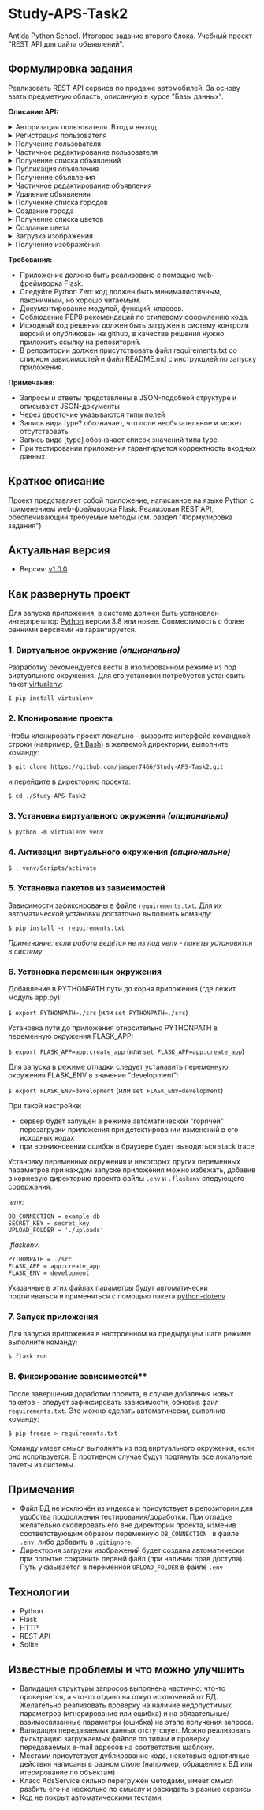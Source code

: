 # Study-APS-Task2
Antida Python School. Итоговое задание второго блока. Учебный проект "REST API для сайта объявлений".

## Формулировка задания

Реализовать REST API сервиса по продаже автомобилей. За основу взять предметную область, описанную в курсе "Базы данных".

**Описание API:**

<details>
  <summary>Авторизация пользователя. Вход и выход</summary>
  
  ```javascript
  POST /auth/login
  ```
  ```javascript
  Request:
  {
    "email": str,
    "password": str
  }
  ```
  ```javascript
  POST /auth/logout
  ```
</details>

<details>
  <summary>Регистрация пользователя</summary>
  
  Поле is_seller показывает, является ли пользователь продавцом. Поля phone, zip_code, city_id, street, home указываются, только если пользователь является продавцом.
  ```javascript
  POST /users
  ```
  ```javascript
  Request:
  {
    "email": str,
    "password": str,
    "first_name": str,
    "last_name": str,
    "is_seller": bool,
    "phone": str?,
    "zip_code": int?,
    "city_id": int?,
    "street": str?,
    "home": str?
  }
  Response:
  {
    "id": int,
    "email": str,
    "first_name": str,
    "last_name": str,
    "is_seller": bool,
    "phone": str?,
    "zip_code": int?,
    "city_id": int?,
    "street": str?,
    "home": str?
  }
  ```
</details>

<details>
  <summary>Получение пользователя</summary>
  Доступно только авторизованным пользователям.
  
  ```javascript
  GET /users/<id>
  ```
  ```javascript
  Response:
  {
    "id": int,
    "email": str,
    "first_name": str,
    "last_name": str,
    "is_seller": bool,
    "phone": str?,
    "zip_code": int?,
    "city_id": int?,
    "street": str?,
    "home": str?
  }
  ```
</details>

<details>
  <summary>Частичное редактирование пользователя</summary>
  Доступно только текущему авторизованному пользователю. Поля phone, zip_code, city_id, street, home указываются, только если пользователь является продавцом. При установке флага is_seller в false должно происходить удаление сущностей продавца.
  
  ```javascript
  PATCH /users/<id>
  ```
  ```javascript
  Request:
  {
    "first_name": str?,
    "last_name": str?,
    "is_seller": bool?,
    "phone": str?,
    "zip_code": int?,
    "city_id": int?,
    "street": str?,
    "home": str?
  }
  Response:
  {
    "id": int,
    "email": str,
    "first_name": str,
    "last_name": str,
    "is_seller": bool,
    "phone": str?,
    "zip_code": int?,
    "city_id": int?,
    "street": str?,
    "home": str?
  }
  ```
</details>

<details>
  <summary>Получение списка объявлений</summary>
  Объявления: все и принадлежащих пользователю. Список можно фильтровать с помощью query string параметров, все параметры необязательные.
  
  ```javascript
  GET /ads
  ```
  ```javascript
  GET /users/<id>/ads
  Query string:
    seller_id: int?
    tags: str?
    make: str?
    model: str?
  Response:
  [
    {
      "id": int,
      "seller_id": int,
      "title": str,
      "date": str,
      "tags:": [str], // Список тегов строками
      "car": {
        "make": str,
        "model": str,
        "colors": [
          {
            "id": int,
            "name": str,
            "hex": str
          }
        ],
        "mileage": int,
        "num_owners": int,
        "reg_number": str,
        "images": [
          {
            "title": str,
            "url": str
          }
        ]
      }
    }
  ]
  ```
</details>

<details>
  <summary>Публикация объявления</summary>
  Доступно только авторизованным пользователям. Доступно только если пользователь является продавцом.
  
  ```javascript
  POST /ads
  ```
  ```javascript
  POST /users/<id>/ads
  ```
  ```javascript
  Request:
  {
    "title": str,
    "tags": [str, ...], // Список тегов строками
    "car": {
      "make": str,
      "model": str,
      "colors": [int], // Список ID цветов
      "mileage": int,
      "num_owners": int?,
      "reg_number": str,
      "images": [
        {
          "title": str,
          "url": str
        }
      ]
    }
  }
  Response:
  [
    {
      "id": int,
      "seller_id": int,
      "title": str,
      "date": str,
      "tags:": [str], // Список тегов строками
      "car": {
        "make": str,
        "model": str,
        "colors": [
          {
            "id": int,
            "name": str,
            "hex": str
          }
        ],
        "mileage": int,
        "num_owners": int,
        "reg_number": str,
        "images": [
          {
            "title": str,
            "url": str
          }
        ]
      }
    }
  ]
  ```
</details>

<details>
  <summary>Получение объявления</summary>
  
  ```javascript
  GET /ads/<id>
  ```
  ```javascript
  Response:
  {
    "id": int,
    "seller_id": int,
    "title": str,
    "date": str,
    "tags:": [str], // Список тегов строками
    "car": {
      "make": str,
      "model": str,
      "colors": [
        {
          "id": int,
          "name": str,
          "hex": str
        }
      ],
      "mileage": int,
      "num_owners": int,
      "reg_number": str,
      "images": [
        {
          "title": str,
          "url": str
        }
      ]
    }
  }
  ```
</details>

<details>
  <summary>Частичное редактирование объявления</summary>
  Доступно только авторизованным пользователям. Может совершать только владелец объявления.
  
  ```javascript
  PATCH /ads/<id>
  ```
  ```javascript
  Request:
  {
    "title": str?,
    "tags": [str]?, // Список тегов строками
    "car": {
      "make": str?,
      "model": str?,
      "colors": [int]?, // Список ID цветов
      "mileage": int?,
      "num_owners": int?,
      "reg_number": str?,
      "images": [
        {
          "title": str,
          "url": str
        }
      ]?
    }
  }
  ```
</details>

<details>
  <summary>Удаление объявления</summary>
  Доступно только авторизованным пользователям. Может совершать только владелец объявления.
  
  ```javascript
  DELETE /ads/<id>
  ```
</details>

<details>
  <summary>Получение списка городов</summary>
  
  ```javascript
  GET /cities
  ```
  ```javascript
  Response:
  [
    {
      "id": int,
      "name": str
    }
  ]
  ```
</details>

<details>
  <summary>Создание города</summary>
  При попытке создать уже существующий город (проверка по названию), должен возвращаться существующий объект.
  
  ```javascript
  POST /cities
  ```
  ```javascript
  Request:
  {
    "name": str
  }
  Response:
  {
    "id": int,
    "name": str
  }
  ```
</details>

<details>
  <summary>Получение списка цветов</summary>
  Доступно только авторизованным пользователям. Доступно только если пользователь является продавцом.
  
  ```javascript
  GET /colors
  ```
  ```javascript
  Response:
  [
    {
      "id": int,
      "name": str,
      "hex": str
    }
  ]
  ```
</details>

<details>
  <summary>Создание цвета</summary>
  Доступно только авторизованным пользователям. Доступно только если пользователь является продавцом. При попытке создать уже существующий цвет (проверка по названию), должен возвращаться существующий объект.
  
  ```javascript
  POST /colors
  ```
  ```javascript
  Request:
  {
    "name": str,
    "hex": str
  }
  Response:
  {
    "id": int,
    "name": str,
    "hex": str
  }
  ```
</details>

<details>
  <summary>Загрузка изображения</summary>
  Доступно только авторизованным пользователям. Доступно только если пользователь является продавцом.
  
  ```javascript
  POST /images
  ```
  ```javascript
  Request:
    файл изображения в поле формы file
  Response:
  {
    "url": str
  }
  ```
</details>

<details>
  <summary>Получение изображения</summary>
  
  ```javascript
  GET /images/<name>
  ```
  ```javascript
  Response:
    файл изображения
  ```
</details>

**Требования:**

- Приложение должно быть реализовано с помощью web-фреймворка Flask.
- Следуйте Python Zen: код должен быть минималистичным, лаконичным, но хорошо читаемым.
- Документирование модулей, функций, классов.
- Соблюдение PEP8 рекомендаций по стилевому оформлению кода.
- Исходный код решения должен быть загружен в систему контроля версий и опубликован на github, в качестве решения нужно приложить ссылку на репозиторий.
- В репозитории должен присутствовать файл requirements.txt со списком зависимостей и файл README.md с инструкцией по запуску приложения.

**Примечания:**

- Запросы и ответы представлены в JSON-подобной структуре и описывают JSON-документы
- Через двоеточие указываются типы полей
- Запись вида type? обозначает, что поле необязательное и может отсутствовать
- Запись вида [type] обозначает список значений типа type
- При тестировании приложения гарантируется корректность входных данных.

## Краткое описание

Проект представляет собой приложение, написанное на языке Python с применением web-фреймворка Flask.
Реализован REST API, обеспечивающий требуемые методы (см. раздел "Формулировка задания")

## Актуальная версия

 - Версия: [v1.0.0](https://github.com/jasper7466/Study-APS-Task2/tree/v1.0.0)

## Как развернуть проект

Для запуска приложения, в системе должен быть установлен интерпретатор [Python](https://www.python.org/downloads/) версии 3.8 или новее. Совместимость с более ранними версиями не гарантируется.

### 1. Виртуальное окружение *(опционально)*
Разработку рекомендуется вести в изолированном режиме из под виртуального окружения. Для его установки потребуется установить пакет [virtualenv](https://pypi.org/project/virtualenv/):

`$ pip install virtualenv`

### 2. Клонирование проекта
Чтобы клонировать проект локально - вызовите интерфейс командной строки (например, [Git Bash](https://gitforwindows.org)) в желаемой директории, выполните команду:

`$ git clone https://github.com/jasper7466/Study-APS-Task2.git`

и перейдите в директорию проекта:

`$ cd ./Study-APS-Task2`

### 3. Установка виртуального окружения *(опционально)*

`$ python -m virtualenv venv`

### 4. Активация виртуального окружения *(опционально)*

`$ . venv/Scripts/activate`

### 5. Установка пакетов из зависимостей
Зависимости зафиксированы в файле `requirements.txt`. Для их автоматической установки достаточно выполнить команду:

`$ pip install -r requirements.txt`

*Примечание: если работа ведётся не из под venv - пакеты установятся в систему*

### 6. Установка переменных окружения
Добавление в PYTHONPATH пути до корня приложения (где лежит модуль app.py):

`$ export PYTHONPATH=./src` (или `set PYTHONPATH=./src`)

Установка пути до приложения относительно PYTHONPATH в переменную окружения FLASK_APP:

`$ export FLASK_APP=app:create_app` (или `set FLASK_APP=app:create_app`)

Для запуска в режиме отладки следует устанавить переменную окружения FLASK_ENV в значение "development":

`$ export FLASK_ENV=development` (или `set FLASK_ENV=development`)

При такой настройке:
- сервер будет запущен в режиме автоматической "горячей" перезагрузки приложения при детектировании изменений в его исходных кодах
- при возникновении ошибок в браузере будет выводиться stack trace

Установку переменных окружения и некоторых других переменных параметров при каждом запуске приложения можно избежать, добавив в корневую директорию проекта файлы `.env` и `.flaskenv` следующего содержания:

*.env:*
```
DB_CONNECTION = example.db
SECRET_KEY = secret_key
UPLOAD_FOLDER = './uploads'
```

*.flaskenv:*
```
PYTHONPATH = ./src
FLASK_APP = app:create_app
FLASK_ENV = development
```

Указанные в этих файлах параметры будут автоматически подтягиваться и применяться с помощью пакета [python-dotenv](https://pypi.org/project/python-dotenv/)

### 7. Запуск приложения
Для запуска приложения в настроенном на предыдущем шаге режиме выполните команду:

`$ flask run`

### 8. Фиксирование зависимостей**
После завершения доработки проекта, в случае добаления новых пакетов - следует зафиксировать зависимости, обновив файл `requirements.txt`. Это можно сделать автоматически, выполнив команду:

`$ pip freeze > requirements.txt`

Команду имеет смысл выполнять из под виртуального окружения, если оно используется. В противном случае будут подтянуты все локальные пакеты из системы.

## Примечания

- Файл БД не исключён из индекса и присутствует в репозитории для удобства продолжения тестирования/доработки. При отладке желательно скопировать его вне директории проекта, изменив соответствующим образом переменную `DB_CONNECTION ` в файле `.env`, либо добавить в `.gitignore`.
- Директория загрузки изображений будет создана автоматически при попытке сохранить первый файл (при наличии прав доступа). Путь указывается в переменной `UPLOAD_FOLDER` в файле `.env`

## Технологии

 - Python
 - Flask
 - HTTP
 - REST API
 - Sqlite

## Известные проблемы и что можно улучшить

- Валидация структуры запросов выполнена частично: что-то проверяется, а что-то отдано на откуп исключений от БД. Желательно реализовать проверку на наличие недопустимых параметров (игнорирование или ошибка) и на обязательные/взаимосвязанные параметры (ошибка) на этапе получения запроса. 
- Валидация передаваемых данных отстутсвует. Можно реализовать фильтрацию загружаемых файлов по типам и проверку передаваемых e-mail адресов на соответствие шаблону.
- Местами присутствует дублирование кода, некоторые однотипные действия написаны в разном стиле (например, обращение к БД или итерирование по объектам)
- Класс AdsService сильно перегружен методами, имеет смысл разбить его на несколько по смыслу и раскидать в разные сервисы
- Код не покрыт автоматическими тестами